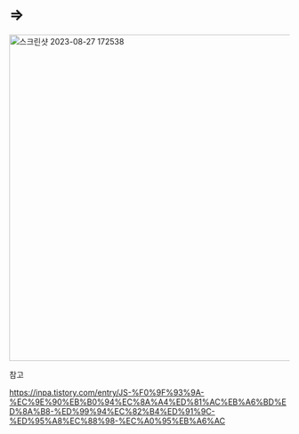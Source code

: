 # =>

<img width="586" alt="스크린샷 2023-08-27 172538" src="https://github.com/byunjiin/CodingTest/assets/129635857/7116a9f9-f6d0-42ff-a880-20b0cbf0d026">

참고

https://inpa.tistory.com/entry/JS-%F0%9F%93%9A-%EC%9E%90%EB%B0%94%EC%8A%A4%ED%81%AC%EB%A6%BD%ED%8A%B8-%ED%99%94%EC%82%B4%ED%91%9C-%ED%95%A8%EC%88%98-%EC%A0%95%EB%A6%AC
